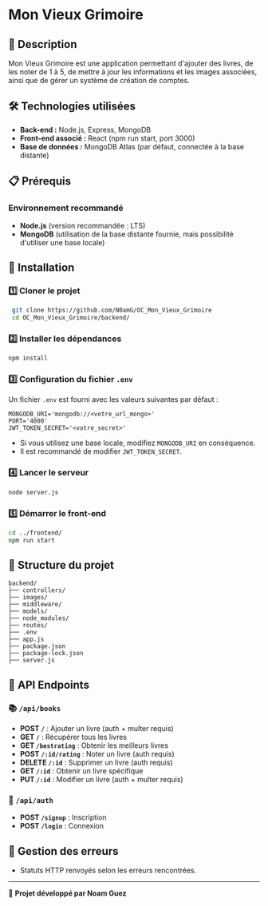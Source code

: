 # Mon Vieux Grimoire

## 📖 Description
Mon Vieux Grimoire est une application permettant d'ajouter des livres, de les noter de 1 à 5, de mettre à jour les informations et les images associées, ainsi que de gérer un système de création de comptes.

## 🛠 Technologies utilisées
- **Back-end :** Node.js, Express, MongoDB
- **Front-end associé :** React (npm run start, port 3000)
- **Base de données :** MongoDB Atlas (par défaut, connectée à la base distante)

## 📋 Prérequis
### Environnement recommandé
- **Node.js** (version recommandée : LTS)
- **MongoDB** (utilisation de la base distante fournie, mais possibilité d'utiliser une base locale)

## 🚀 Installation
### 1️⃣ Cloner le projet
```bash
 git clone https://github.com/N0amG/OC_Mon_Vieux_Grimoire
 cd OC_Mon_Vieux_Grimoire/backend/
```

### 2️⃣ Installer les dépendances
```bash
npm install
```

### 3️⃣ Configuration du fichier `.env`
Un fichier `.env` est fourni avec les valeurs suivantes par défaut :
```
MONGODB_URI='mongodb://<votre_url_mongo>'
PORT='4000'
JWT_TOKEN_SECRET='<votre_secret>'
```
- Si vous utilisez une base locale, modifiez `MONGODB_URI` en conséquence.
- Il est recommandé de modifier `JWT_TOKEN_SECRET`.

### 4️⃣ Lancer le serveur
```bash
node server.js
```

### 5️⃣ Démarrer le front-end
```bash
cd ../frontend/
npm run start
```

## 📂 Structure du projet
```
backend/
├── controllers/
├── images/
├── middleware/
├── models/
├── node_modules/
├── routes/
├── .env
├── app.js
├── package.json
├── package-lock.json
├── server.js
```

## 📡 API Endpoints
### 📚 `/api/books`
- **POST `/`** : Ajouter un livre (auth + multer requis)
- **GET `/`** : Récupérer tous les livres
- **GET `/bestrating`** : Obtenir les meilleurs livres
- **POST `/:id/rating`** : Noter un livre (auth requis)
- **DELETE `/:id`** : Supprimer un livre (auth requis)
- **GET `/:id`** : Obtenir un livre spécifique
- **PUT `/:id`** : Modifier un livre (auth + multer requis)

### 🔐 `/api/auth`
- **POST `/signup`** : Inscription
- **POST `/login`** : Connexion

## 🛑 Gestion des erreurs
- Statuts HTTP renvoyés selon les erreurs rencontrées.

---
🚀 **Projet développé par Noam Guez**

